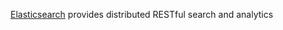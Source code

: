 <a href="http://elasticsearch.com/" target="elasticsearch">Elasticsearch</a> provides distributed RESTful search and analytics